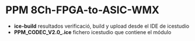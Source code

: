 # PPM 8Ch-FPGA-to-ASIC-WMX  

* **ice-build**  resultados verificació, build y upload desde el IDE de icestudio  
* **PPM_CODEC_V2.0_.ice**  fichero icestudio que contiene el módulo  



